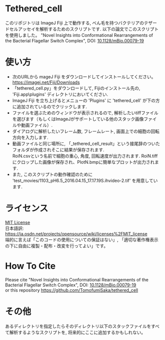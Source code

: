 # Tethered_cell
このリポジトリは ImageJ Fiji 上で動作する, べん毛を持つバクテリアのテザードセルアッセイを解析するためのスクリプトです.
以下の論文でこのスクリプトを使用しました。
"Novel Insights into Conformational Rearrangements of the Bacterial Flagellar Switch Complex", DOI: [10.1128/mBio.00079-19](https://doi.org/10.1128/MBIO.00079-19)

# 使い方
* 次のURLから mageJ Fiji をダウンロードしてインストールしてください。 https://imagej.net/Fiji/Downloads
* 「tethered_cell.py」をダウンロードして, Fijiのインストール先の, 'Fiji.app\plugins\' ディレクトリにおいてください.
* ImageJ Fiji を立ち上げるとメニューの 'Plugins' に 'tethered_cell' が下の方に追加されているのでクリックします.
* ファイルを選ぶためのウィンドウが表示されるので, 解析したいtiffファイルを選びます（もしくはImageJがサポートしている他のスタック画像ファイルや動画ファイル）.
* ダイアログに解析したいフレーム数, フレームレート, 画面上での細胞の回転方向を入力します.
* 動画ファイルと同じ場所に, 「_tethered_cell_result」という接尾辞のついたフォルダが作成されそこに結果が保存されます.  
RoiN.csvという名前で細胞の重心, 角度, 回転速度が出力されます. RoiN.tiff にクロップした画像が保存され、PlotN.bmpに簡単なプロットが出力されます.
* また, このスクリプトの動作確認のために 'test_movies/1103_pH6.5_2016.04.15_17.17.19S.ihvideo-2.tif' を用意しています.

# ライセンス
[MIT License](LICENSE)  
日本語訳: https://ja.osdn.net/projects/opensource/wiki/licenses%2FMIT_license  
端的に言えば「このコードの使用についての保証はない」, 「適切な著作権表示の下に自由に複製・配布・改変を行ってよい」です。

# How To Cite
Please cite "Novel Insights into Conformational Rearrangements of the Bacterial Flagellar Switch Complex", DOI: [10.1128/mBio.00079-19](https://doi.org/10.1128/MBIO.00079-19)  
or 
this repository https://github.com/TomofumiSaka/tethered_cell

# その他
あるディレクトリを指定したらそのディレクトリ以下のスタックファイルをすべて解析するようなスクリプトを, 将来的にここに追加するかもしれない。
